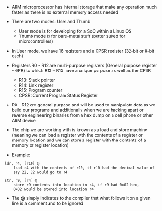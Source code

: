 - ARM microprocessor has internal storage that make any operation much faster as there is no external memory access needed
- There are two modes: User and Thumb 
	- User mode is for developing for a SoC within a Linux OS
	- Thumb mode is for bare-metal stuff (better suited for microcontrollers)

- In User mode, we have 16 registers and a CPSR register (32-bit or 8-bit each)
- Registers R0 - R12 are multi-purpose registers (General purpose register - GPR) to which R13 – R15 have a unique purpose as well as the CPSR
	- R13: Stack pointer
	- R14: Link register
	- R15: Program counter
	- CPSR: Current Program Status Register

- R0 – R12 are general purpose and will be used to manipulate data as we build our programs and additionally when we are hacking apart or reverse engineering binaries from a hex dump on a cell phone or other ARM device

- The chip we are working with is known as a load and store machine (meaning we can load a register with the contents of a register or memory location and we can store a register with the contents of a memory or register location)
- Example: 
```assembly
ldr, r4, [r10] @ 
    load r4 with the contents of r10, if r10 had the decimal value of 
    say 22, 22 would go to r4

str, r9, [r4] @ 
    store r9 contents into location in r4, if r9 had 0x02 hex, 
    0x02 would be stored into location r4
```
- The **@** simply indicates to the compiler that what follows it on a given line is a comment and to be ignored
